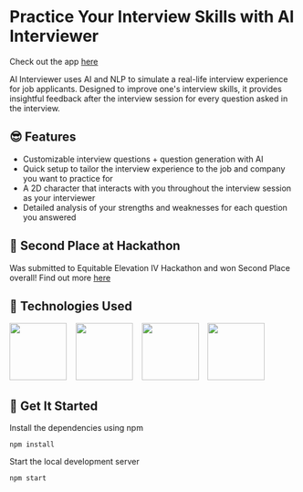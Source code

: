 # Practice Your Interview Skills with AI Interviewer

Check out the app [here](https://interview-evaluator.vercel.app/)

AI Interviewer uses AI and NLP to simulate a real-life interview experience for job applicants.
Designed to improve one's interview skills, it provides insightful feedback after the interview session for every question asked in the interview.

## 😎 Features
* Customizable interview questions + question generation with AI
* Quick setup to tailor the interview experience to the job and company you want to practice for
* A 2D character that interacts with you throughout the interview session as your interviewer
* Detailed analysis of your strengths and weaknesses for each question you answered

## 🥇 Second Place at Hackathon

Was submitted to Equitable Elevation IV Hackathon and won Second Place overall! Find out more [here](https://devpost.com/software/ai-interviewer)

## 📝 Technologies Used

<img src="https://www.datocms-assets.com/98835/1684410508-image-7.png" width="100px" />&nbsp;&nbsp;&nbsp;&nbsp;<img src="https://seeklogo.com/images/M/material-ui-logo-5BDCB9BA8F-seeklogo.com.png" width="100px" />&nbsp;&nbsp;&nbsp;&nbsp;<img src="https://static.vecteezy.com/system/resources/previews/022/227/364/non_2x/openai-chatgpt-logo-icon-free-png.png" width="100px" />&nbsp;&nbsp;&nbsp;&nbsp;<img src="https://assets.vercel.com/image/upload/front/favicon/vercel/180x180.png" width="100px" />

## 🍎 Get It Started

Install the dependencies using npm
```shell
npm install
```

Start the local development server
```shell
npm start
```
